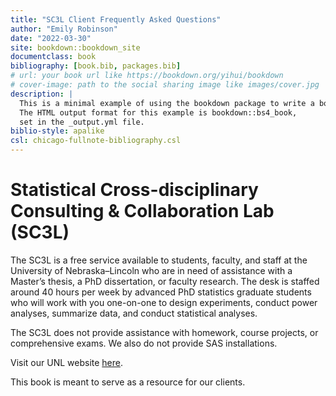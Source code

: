 ```yaml
--- 
title: "SC3L Client Frequently Asked Questions"
author: "Emily Robinson"
date: "2022-03-30"
site: bookdown::bookdown_site
documentclass: book
bibliography: [book.bib, packages.bib]
# url: your book url like https://bookdown.org/yihui/bookdown
# cover-image: path to the social sharing image like images/cover.jpg
description: |
  This is a minimal example of using the bookdown package to write a book.
  The HTML output format for this example is bookdown::bs4_book,
  set in the _output.yml file.
biblio-style: apalike
csl: chicago-fullnote-bibliography.csl
---
```


# Statistical Cross-disciplinary Consulting & Collaboration Lab (SC3L)

The SC3L is a free service available to students, faculty, and staff at the University of Nebraska–Lincoln who are in need of assistance with a Master’s thesis, a PhD dissertation, or faculty research. The desk is staffed around 40 hours per week by advanced PhD statistics graduate students who will work with you one-on-one to design experiments, conduct power analyses, summarize data, and conduct statistical analyses.

The SC3L does not provide assistance with homework, course projects, or comprehensive exams. We also do not provide SAS installations.

Visit our UNL website [here](https://statistics.unl.edu/help-desk-form).

This book is meant to serve as a resource for our clients.

